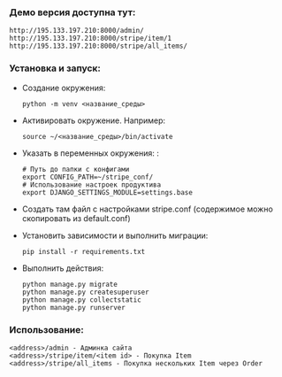 ### Демо версия доступна тут:
    
    http://195.133.197.210:8000/admin/
    http://195.133.197.210:8000/stripe/item/1
    http://195.133.197.210:8000/stripe/all_items/

### Установка и запуск:
- Создание окружения:

      python -m venv <название_среды>

- Активировать окружение. Например:

      source ~/<название_среды>/bin/activate

- Указать в переменных окружения: :

      # Путь до папки с конфигами
      export CONFIG_PATH=~/stripe_conf/
      # Использование настроек продуктива
      export DJANGO_SETTINGS_MODULE=settings.base

- Создать там файл с настройками stripe.conf (содержимое можно скопировать из default.conf)
- Установить зависимости и выполнить миграции:

      pip install -r requirements.txt

- Выполнить действия:

      python manage.py migrate
      python manage.py createsuperuser
      python manage.py collectstatic
      python manage.py runserver

### Использование:

    <address>/admin - Админка сайта
    <address>/stripe/item/<item id> - Покупка Item
    <address>/stripe/all_items - Покупка нескольких Item через Order
